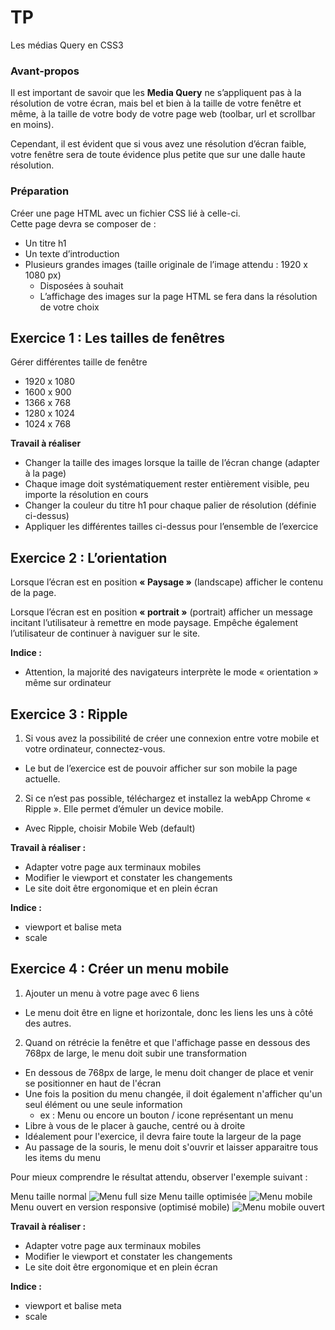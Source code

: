 # TP #

Les médias Query en CSS3

### Avant-propos ###

Il est important de savoir que les **Media Query** ne s’appliquent pas à la résolution de votre écran, mais bel et bien à la taille de votre fenêtre et même, à la taille de votre body de votre page web (toolbar, url et scrollbar en moins). 

Cependant, il est évident que si vous avez une résolution d’écran faible, votre fenêtre sera de toute évidence plus petite que sur une dalle haute résolution. 

### Préparation ###

Créer une page HTML avec un fichier CSS lié à celle-ci.  
Cette page devra se composer de :  
- Un titre h1  
- Un texte d’introduction  
- Plusieurs grandes images (taille originale de l’image attendu : 1920 x 1080 px)
  * Disposées à souhait  
  * L’affichage des images sur la page HTML se fera dans la résolution de votre choix

## Exercice 1 : Les tailles de fenêtres ##
Gérer différentes taille de fenêtre

- 1920 x 1080  
- 1600 x 900  
- 1366 x 768  
- 1280 x 1024  
- 1024 x 768  

**Travail à réaliser**  

- Changer la taille des images lorsque la taille de l’écran change (adapter à la page)
- Chaque image doit systématiquement rester entièrement visible, peu importe la résolution en cours  
- Changer la couleur du titre h1 pour chaque palier de résolution (définie ci-dessus)  
- Appliquer les différentes tailles ci-dessus pour l’ensemble de l’exercice

## Exercice 2 : L’orientation ##
Lorsque l’écran est en position **« Paysage »** (landscape) afficher le contenu de la page.

Lorsque l’écran est en position **« portrait »** (portrait) afficher un message incitant l’utilisateur à remettre en mode paysage. Empêche également l’utilisateur de continuer à naviguer sur le site.

**Indice :**  

- Attention, la majorité des navigateurs interprète le mode « orientation » même sur ordinateur

## Exercice 3 : Ripple ##

1. Si vous avez la possibilité de créer une connexion entre votre mobile et votre ordinateur, connectez-vous.
  * Le but de l’exercice est de pouvoir afficher sur son mobile la page actuelle.  

2.	Si ce n’est pas possible, téléchargez et installez la webApp Chrome « Ripple ». Elle permet d’émuler un device mobile. 
  * Avec Ripple, choisir Mobile Web (default)

**Travail à réaliser :**  

- Adapter votre page aux terminaux mobiles  
- Modifier le viewport et constater les changements  
- Le site doit être ergonomique et en plein écran

**Indice :**

- viewport et balise meta  
- scale  


## Exercice 4 : Créer un menu mobile ##

1. Ajouter un menu à votre page avec 6 liens
  * Le menu doit être en ligne et horizontale, donc les liens les uns à côté des autres. 

2.	Quand on rétrécie la fenêtre et que l'affichage passe en dessous des 768px de large, le menu doit subir une transformation
  * En dessous de 768px de large, le menu doit changer de place et venir se positionner en haut de l'écran
  * Une fois la position du menu changée, il doit également n'afficher qu'un seul élément ou une seule information
    * ex : Menu ou encore un bouton / icone représentant un menu
  * Libre à vous de le placer à gauche, centré ou à droite
  * Idéalement pour l'exercice, il devra faire toute la largeur de la page
  * Au passage de la souris, le menu doit s'ouvrir et laisser apparaitre tous les items du menu
  
Pour mieux comprendre le résultat attendu, observer l'exemple suivant :  

Menu taille normal
![Menu full size](http://i.imgur.com/JXAMksm.png)
Menu taille optimisée
![Menu mobile](http://i.imgur.com/r1oSITv.png)
Menu ouvert en version responsive (optimisé mobile)
![Menu mobile ouvert](http://i.imgur.com/yVkL8fJ.png)

**Travail à réaliser :**  

- Adapter votre page aux terminaux mobiles  
- Modifier le viewport et constater les changements  
- Le site doit être ergonomique et en plein écran

**Indice :**

- viewport et balise meta  
- scale  



